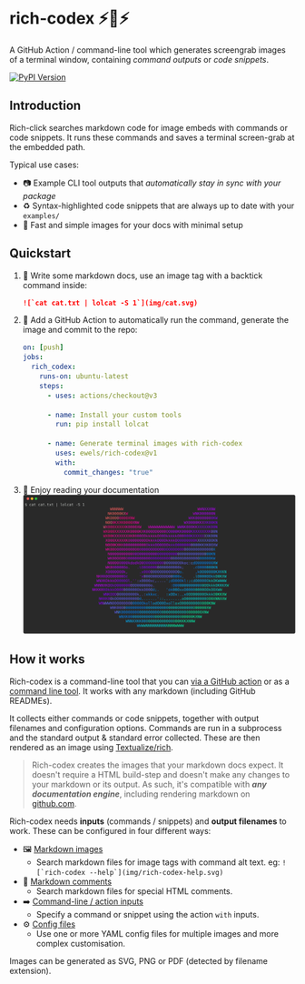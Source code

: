# rich-codex ⚡️📖⚡️

A GitHub Action / command-line tool which generates screengrab images of a terminal window, containing _command outputs_ or _code snippets_.

[![PyPI Version](https://img.shields.io/pypi/v/rich-codex.svg?style=flat-square)](https://pypi.python.org/pypi/rich-codex/)

## Introduction

Rich-click searches markdown code for image embeds with commands or code snippets. It runs these commands and saves a terminal screen-grab at the embedded path.

Typical use cases:

- 📷 Example CLI tool outputs that _automatically stay in sync with your package_
- ♻️ Syntax-highlighted code snippets that are always up to date with your `examples/`
- 🤩 Fast and simple images for your docs with minimal setup

## Quickstart

1. 📖 Write some markdown docs, use an image tag with a backtick command inside:
   <!-- RICH-CODEX {terminal_width: 120, notrim: true} -->
   ```markdown
   ![`cat cat.txt | lolcat -S 1`](img/cat.svg)
   ```
2. 🤖 Add a GitHub Action to automatically run the command, generate the image and commit to the repo:

   ```yaml
   on: [push]
   jobs:
     rich_codex:
       runs-on: ubuntu-latest
       steps:
         - uses: actions/checkout@v3

         - name: Install your custom tools
           run: pip install lolcat

         - name: Generate terminal images with rich-codex
           uses: ewels/rich-codex@v1
           with:
             commit_changes: "true"
   ```

3. 🌈 Enjoy reading your documentation ![My cat rainbow](img/cat.svg)

## How it works

Rich-codex is a command-line tool that you can [via a GitHub action](installation/github_action.md) or as a [command line tool](installation/cli.md). It works with any markdown (including GitHub READMEs).

It collects either commands or code snippets, together with output filenames and configuration options. Commands are run in a subprocess and the standard output & standard error collected. These are then rendered as an image using [Textualize/rich](https://github.com/textualize/rich).

> Rich-codex creates the images that your markdown docs expect. It doesn't require a HTML build-step and doesn't make any changes to your markdown or its output. As such, it's compatible with _**any documentation engine**_, including rendering markdown on [github.com](https://github.com).

Rich-codex needs **inputs** (commands / snippets) and **output filenames** to work. These can be configured in four different ways:

<!-- prettier-ignore-start -->
<!-- (mkdocs needs 4-space indentation for nested lists) -->

- 🖼 [Markdown images](inputs/markdown.md)
    - Search markdown files for image tags with command alt text. eg: `` ![`rich-codex --help`](img/rich-codex-help.svg) ``
- 💬 [Markdown comments](inputs/markdown.md#code-snippets)
    - Search markdown files for special HTML comments.
- ➡️ [Command-line / action inputs](inputs/direct_inputs.md)
    - Specify a command or snippet using the action `with` inputs.
- ⚙️ [Config files](inputs/config_file.md)
    - Use one or more YAML config files for multiple images and more complex customisation.

<!-- prettier-ignore-end -->

Images can be generated as SVG, PNG or PDF (detected by filename extension).
